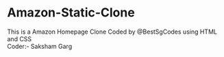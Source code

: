 # Amazon-Static-Clone
 This is a Amazon Homepage Clone Coded by @BestSgCodes using HTML and CSS
 <br>
 <bold>Coder:- Saksham Garg</bold>
